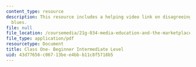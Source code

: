 ```yaml
---
content_type: resource
description: This resource includes a helping video link on disagreeing- birthday
  blues.
file: null
file_location: /coursemedia/21g-034-media-education-and-the-marketplace-fall-2005/43d77656c06713bee4bbb11c8f5718b5_MIT21G_034F05_int.pdf
file_type: application/pdf
resourcetype: Document
title: Class One- Beginner Intermediate Level
uid: 43d77656-c067-13be-e4bb-b11c8f5718b5
---
```

